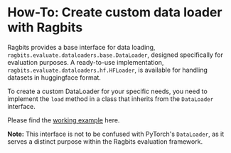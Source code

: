 # How-To: Create custom data loader with Ragbits

Ragbits provides a base interface for data loading, `ragbits.evaluate.dataloaders.base.DataLoader`, designed specifically for evaluation purposes. A ready-to-use implementation, `ragbits.evaluate.dataloaders.hf.HFLoader`, is available for handling datasets in huggingface format.

To create a custom DataLoader for your specific needs, you need to implement the `load` method in a class that inherits from the `DataLoader` interface.

Please find the [working example](optimize.md#define-the-data-loader) here.

**Note:** This interface is not to be confused with PyTorch's `DataLoader`, as it serves a distinct purpose within the Ragbits evaluation framework.
